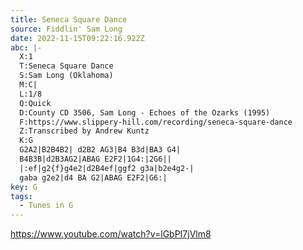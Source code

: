 ```yaml
---
title: Seneca Square Dance
source: Fiddlin' Sam Long
date: 2022-11-15T09:22:16.922Z
abc: |-
  X:1
  T:Seneca Square Dance
  S:Sam Long (Oklahoma)
  M:C|
  L:1/8
  Q:Quick
  D:County CD 3506, Sam Long - Echoes of the Ozarks (1995)  
  F:https://www.slippery-hill.com/recording/seneca-square-dance
  Z:Transcribed by Andrew Kuntz
  K:G
  G2A2|B2B4B2| d2B2 AG3|B4 B3d|BA3 G4|
  B4B3B|d2B3AG2|ABAG E2F2|1G4:|2G6||
  |:ef|g2{f}g4e2|d2B4ef|ggf2 g3a|b2e4g2-|
  gaba g2e2|d4 BA G2|ABAG E2F2|G6:|
key: G
tags:
  - Tunes in G
---
```

https://www.youtube.com/watch?v=lGbPI7jVlm8